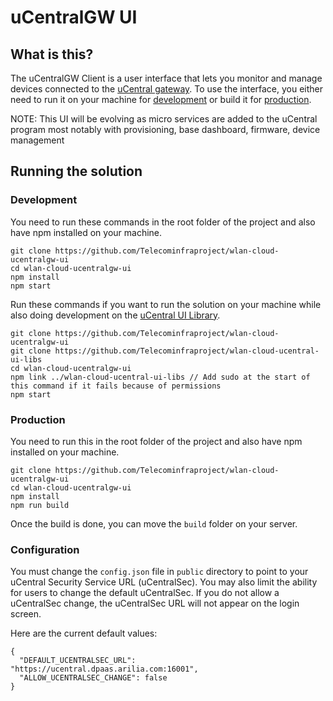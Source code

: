 # uCentralGW UI

## What is this?
The uCentralGW Client is a user interface that lets you monitor and manage devices connected to the [uCentral gateway](https://github.com/Telecominfraproject/wlan-cloud-ucentralgw). To use the interface,
you either need to run it on your machine for [development](#development) or build it for [production](#production).

NOTE: This UI will be evolving as micro services are added to the uCentral program most notably with provisioning, base dashboard, firmware, device management

## Running the solution

### Development
You need to run these commands in the root folder of the project and also have npm installed on your machine.
```
git clone https://github.com/Telecominfraproject/wlan-cloud-ucentralgw-ui
cd wlan-cloud-ucentralgw-ui
npm install
npm start
```

Run these commands if you want to run the solution on your machine while also doing development on the [uCentral UI Library](https://github.com/Telecominfraproject/wlan-cloud-ucentral-ui-libs).
```
git clone https://github.com/Telecominfraproject/wlan-cloud-ucentralgw-ui
git clone https://github.com/Telecominfraproject/wlan-cloud-ucentral-ui-libs
cd wlan-cloud-ucentralgw-ui
npm link ../wlan-cloud-ucentral-ui-libs // Add sudo at the start of this command if it fails because of permissions
npm start
```

### Production
You need to run this in the root folder of the project and also have npm installed on your machine.
```
git clone https://github.com/Telecominfraproject/wlan-cloud-ucentralgw-ui
cd wlan-cloud-ucentralgw-ui
npm install
npm run build
```
Once the build is done, you can move the `build` folder on your server.

### Configuration
You must change the `config.json` file in `public` directory to point to your uCentral Security Service URL (uCentralSec). You may also limit the ability for users to change the default uCentralSec. If you do not allow a uCentralSec change, the uCentralSec URL will not appear on the login screen. 

Here are the current default values: 
```
{
  "DEFAULT_UCENTRALSEC_URL": "https://ucentral.dpaas.arilia.com:16001",
  "ALLOW_UCENTRALSEC_CHANGE": false
}
```

